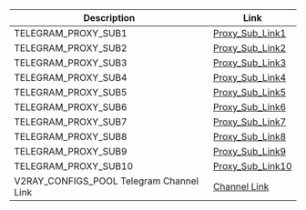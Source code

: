 | Description                                      | Link                                                                                                                         |
|--------------------------------------------------|-----------------------------------------------------------------------------------------------------------------------------|
| TELEGRAM_PROXY_SUB1                              | [Proxy_Sub_Link1](https://raw.githubusercontent.com/V2RAYCONFIGSPOOL/TELEGRAM_PROXY_SUB/refs/heads/main/telegram_proxy_no1.txt)  |
| TELEGRAM_PROXY_SUB2                              | [Proxy_Sub_Link2](https://raw.githubusercontent.com/V2RAYCONFIGSPOOL/TELEGRAM_PROXY_SUB/refs/heads/main/telegram_proxy_no2.txt)  |
| TELEGRAM_PROXY_SUB3                              | [Proxy_Sub_Link3](https://raw.githubusercontent.com/V2RAYCONFIGSPOOL/TELEGRAM_PROXY_SUB/refs/heads/main/telegram_proxy_no3.txt)  |
| TELEGRAM_PROXY_SUB4                              | [Proxy_Sub_Link4](https://raw.githubusercontent.com/V2RAYCONFIGSPOOL/TELEGRAM_PROXY_SUB/refs/heads/main/telegram_proxy_no4.txt)  |
| TELEGRAM_PROXY_SUB5                              | [Proxy_Sub_Link5](https://raw.githubusercontent.com/V2RAYCONFIGSPOOL/TELEGRAM_PROXY_SUB/refs/heads/main/telegram_proxy_no5.txt)  |
| TELEGRAM_PROXY_SUB6                              | [Proxy_Sub_Link6](https://raw.githubusercontent.com/V2RAYCONFIGSPOOL/TELEGRAM_PROXY_SUB/refs/heads/main/telegram_proxy_no6.txt)  |
| TELEGRAM_PROXY_SUB7                              | [Proxy_Sub_Link7](https://raw.githubusercontent.com/V2RAYCONFIGSPOOL/TELEGRAM_PROXY_SUB/refs/heads/main/telegram_proxy_no7.txt)  |
| TELEGRAM_PROXY_SUB8                              | [Proxy_Sub_Link8](https://raw.githubusercontent.com/V2RAYCONFIGSPOOL/TELEGRAM_PROXY_SUB/refs/heads/main/telegram_proxy_no8.txt)  |
| TELEGRAM_PROXY_SUB9                              | [Proxy_Sub_Link9](https://raw.githubusercontent.com/V2RAYCONFIGSPOOL/TELEGRAM_PROXY_SUB/refs/heads/main/telegram_proxy_no9.txt)  |
| TELEGRAM_PROXY_SUB10                             | [Proxy_Sub_Link10](https://raw.githubusercontent.com/V2RAYCONFIGSPOOL/TELEGRAM_PROXY_SUB/refs/heads/main/telegram_proxy_no10.txt) |
| V2RAY_CONFIGS_POOL Telegram Channel Link         | [Channel Link](https://t.me/v2ray_configs_pool)                                                                             |
